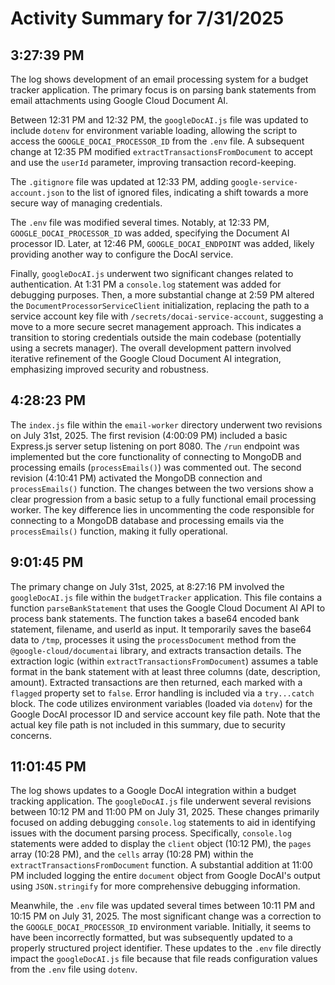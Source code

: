 # Activity Summary for 7/31/2025

## 3:27:39 PM
The log shows development of an email processing system for a budget tracker application.  The primary focus is on parsing bank statements from email attachments using Google Cloud Document AI.

Between 12:31 PM and 12:32 PM, the `googleDocAI.js` file was updated to include `dotenv` for environment variable loading, allowing the script to access the `GOOGLE_DOCAI_PROCESSOR_ID` from the `.env` file.  A subsequent change at 12:35 PM modified `extractTransactionsFromDocument` to accept and use the `userId` parameter, improving transaction record-keeping.

The `.gitignore` file was updated at 12:33 PM, adding `google-service-account.json` to the list of ignored files, indicating a shift towards a more secure way of managing credentials.

The `.env` file was modified several times. Notably, at 12:33 PM, `GOOGLE_DOCAI_PROCESSOR_ID` was added, specifying the Document AI processor ID.  Later, at 12:46 PM, `GOOGLE_DOCAI_ENDPOINT` was added, likely providing another way to configure the DocAI service.

Finally, `googleDocAI.js` underwent two significant changes related to authentication. At 1:31 PM a `console.log` statement was added for debugging purposes. Then, a more substantial change at 2:59 PM altered the `DocumentProcessorServiceClient` initialization, replacing the path to a service account key file with `/secrets/docai-service-account`, suggesting a move to a more secure secret management approach.  This indicates a transition to storing credentials outside the main codebase (potentially using a secrets manager).  The overall development pattern involved iterative refinement of the Google Cloud Document AI integration, emphasizing improved security and robustness.


## 4:28:23 PM
The `index.js` file within the `email-worker` directory underwent two revisions on July 31st, 2025.  The first revision (4:00:09 PM) included a basic Express.js server setup listening on port 8080.  The `/run` endpoint was implemented but the core functionality of connecting to MongoDB and processing emails (`processEmails()`) was commented out.  The second revision (4:10:41 PM) activated the MongoDB connection and `processEmails()` function.  The changes between the two versions show a clear progression from a basic setup to a fully functional email processing worker. The key difference lies in uncommenting the code responsible for connecting to a MongoDB database and processing emails via the `processEmails()` function, making it fully operational.


## 9:01:45 PM
The primary change on July 31st, 2025, at 8:27:16 PM involved the `googleDocAI.js` file within the `budgetTracker` application. This file contains a function `parseBankStatement` that uses the Google Cloud Document AI API to process bank statements.  The function takes a base64 encoded bank statement, filename, and userId as input.  It temporarily saves the base64 data to `/tmp`, processes it using the `processDocument` method from the `@google-cloud/documentai` library, and extracts transaction details.  The extraction logic (within `extractTransactionsFromDocument`) assumes a table format in the bank statement with at least three columns (date, description, amount). Extracted transactions are then returned, each marked with a `flagged` property set to `false`. Error handling is included via a `try...catch` block.  The code utilizes environment variables (loaded via `dotenv`) for the Google DocAI processor ID and service account key file path.  Note that the actual key file path is not included in this summary, due to security concerns.


## 11:01:45 PM
The log shows updates to a Google DocAI integration within a budget tracking application.  The `googleDocAI.js` file underwent several revisions between 10:12 PM and 11:00 PM on July 31, 2025.  These changes primarily focused on adding debugging `console.log` statements to aid in identifying issues with the document parsing process.  Specifically,  `console.log` statements were added to display the `client` object (10:12 PM), the `pages` array (10:28 PM), and the `cells` array (10:28 PM) within the `extractTransactionsFromDocument` function.  A substantial addition at 11:00 PM included logging the entire `document` object from Google DocAI's output using `JSON.stringify` for more comprehensive debugging information.

Meanwhile, the `.env` file was updated several times between 10:11 PM and 10:15 PM on July 31, 2025.  The most significant change was a correction to the `GOOGLE_DOCAI_PROCESSOR_ID` environment variable.  Initially, it seems to have been incorrectly formatted,  but was subsequently updated to a properly structured project identifier.  These updates to the `.env` file directly impact the `googleDocAI.js` file because that file reads configuration values from the `.env` file using `dotenv`.
